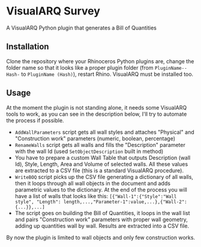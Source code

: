# VisualARQ Survey
A VisualARQ Python plugin that generates a Bill of Quantities
## Installation
Clone the repository where your Rhinoceros Python plugins are, change the folder name so that it looks like a proper plugin folder (from `PluginName--Hash-` to `PluginName (Hash)`), restart Rhino. VisualARQ must be installed too.
## Usage
At the moment the plugin is not standing alone, it needs some VisualARQ tools to work, as you can see in the description below, I'll try to automate the process if possible.

* `AddWallParameters` script gets all wall styles and attaches "Physical" and "Construction work" parameters (numeric, boolean, percentage)
* `RenameWalls` script gets all walls and fills the "Description" parameter with the wall Id (used `SetObjectDescription` built in method)
* You have to prepare a custom Wall Table that outputs Description (wall Id), Style, Length, Area and Volume of selected walls. All these values are extracted to a CSV file (this is a standard VisualARQ procedure).
* `WriteBOQ` script picks up the CSV file generating a dictionary of all walls, then it loops through all wall objects in the document and adds parametric values to the dictionary. At the end of the process you will have a list of walls that looks like this: `[{"Wall-1":{"Style":"Wall style", "Length": length,...,"Parameter-1":value,...},{"Wall-2":{...}},...]`
* The script goes on building the Bill of Quantities, it loops in the wall list and pairs "Construction work" parameters with proper wall geometry, adding up quantities wall by wall. Results are extracted into a CSV file.

By now the plugin is limited to wall objects and only few construction works.